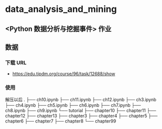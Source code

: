 # data_analysis_and_mining

## <Python 数据分析与挖掘事件> 作业

## 数据

### 下载 URL
* https://edu.tipdm.org/course/96/task/12688/show

### 使用
解压以后
.
├── ch10.ipynb
├── ch11.ipynb
├── ch12.ipynb
├── ch3.ipynb
├── ch4.ipynb
├── ch5.ipynb
├── ch6.ipynb
├── ch7.ipynb
├── ch8.ipynb
├── ch9.ipynb
└── tutorial
    ├── chapter10
    ├── chapter11
    ├── chapter12
    ├── chapter13
    ├── chapter3
    ├── chapter4
    ├── chapter5
    ├── chapter6
    ├── chapter7
    ├── chapter8
    └── chapter99
